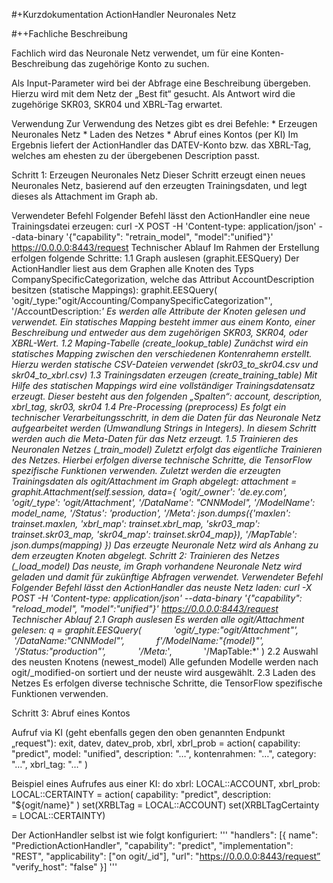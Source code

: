 #+Kurzdokumentation ActionHandler Neuronales Netz


#++Fachliche Beschreibung  


Fachlich wird das Neuronale Netz verwendet, um für eine Konten-Beschreibung das zugehörige Konto zu suchen. 

Als Input-Parameter wird bei der Abfrage eine Beschreibung übergeben. Hierzu wird mit dem Netz der „Best fit“ gesucht. Als Antwort wird die zugehörige SKR03, SKR04 und XBRL-Tag erwartet. 


Verwendung 
Zur Verwendung des Netzes gibt es drei Befehle:
 	* Erzeugen Neuronales Netz 
 	* Laden des Netzes 
 	* Abruf eines Kontos (per KI)
  Im Ergebnis liefert der ActionHandler das DATEV-Konto bzw. das XBRL-Tag, welches am ehesten zu der übergebenen Description passt. 

  Schritt 1: Erzeugen Neuronales Netz
   Dieser Schritt erzeugt einen neues Neuronales Netz, basierend auf den erzeugten Trainingsdaten, und legt dieses als Attachment im Graph ab. 

   Verwendeter Befehl 
   Folgender Befehl lässt den ActionHandler eine neue Trainingsdatei erzeugen: curl -X POST -H 'Content-type: application/json' --data-binary '{"capability": "retrain_model", "model":"unified"}' https://0.0.0.0:8443/request Technischer Ablauf Im Rahmen der Erstellung erfolgen folgende Schritte: 1.1	Graph auslesen (graphit.EESQuery) Der ActionHandler liest aus dem Graphen alle Knoten des Typs CompanySpecificCategorization, welche das Attribut AccountDescription besitzen (statische Mappings): graphit.EESQuery( 'ogit/_type:"ogit/Accounting/CompanySpecificCategorization"', '/AccountDescription:*' Es werden alle Attribute der Knoten gelesen und verwendet. Ein statisches Mapping besteht immer aus einem Konto, einer Beschreibung und entweder aus dem zugehörigen SKR03, SKR04, oder XBRL-Wert. 1.2	Maping-Tabelle (create_lookup_table) Zunächst wird ein statisches Mapping zwischen den verschiedenen Kontenrahemn erstellt. Hierzu werden statische CSV-Dateien verwendet (skr03_to_skr04.csv und skr04_to_xbrl.csv) 1.3	Trainingsdaten erzeugen (create_training_table) Mit Hilfe des statischen Mappings wird eine vollständiger Trainingsdatensatz erzeugt. Dieser besteht aus den folgenden „Spalten“: account, description, xbrl_tag, skr03, skr04 1.4	Pre-Processing (preprocess) Es folgt ein technischer Verarbeitungsschritt, in dem die Daten für das Neuronale Netz aufgearbeitet werden (Umwandlung Strings in Integers). In diesem Schritt werden auch die Meta-Daten für das Netz erzeugt. 1.5	Trainieren des Neuronalen Netzes (_train_model) Zuletzt erfolgt das eigentliche Trainieren des Netzes. Hierbei erfolgen diverse technische Schritte, die TensorFlow spezifische Funktionen verwenden. Zuletzt werden die erzeugten Trainingsdaten als ogit/Attachment im Graph abgelegt: attachment = graphit.Attachment(self.session, data={ 'ogit/_owner': 'de.ey.com', 'ogit/_type': 'ogit/Attachment', '/DataName': "CNNModel", '/ModelName': model_name, '/Status': 'production', '/Meta': json.dumps({'maxlen': trainset.maxlen, 'xbrl_map': trainset.xbrl_map, 'skr03_map': trainset.skr03_map, 'skr04_map': trainset.skr04_map}), '/MapTable': json.dumps(mapping) }) Das erzeugte Neuronale Netz wird als Anhang zu dem erzeugten Knoten abgelegt. Schritt 2: Trainieren des Netzes (_load_model) Das neuste, im Graph vorhandene Neuronale Netz wird geladen und damit für zukünftige Abfragen verwendet. Verwendeter Befehl Folgender Befehl lässt den ActionHandler das neuste Netz laden: curl -X POST -H 'Content-type: application/json' --data-binary '{"capability": "reload_model", "model":"unified"}' https://0.0.0.0:8443/request Technischer Ablauf 2.1	Graph auslesen Es werden alle ogit/Attachment gelesen: q = graphit.EESQuery(             'ogit/_type:"ogit/Attachment"',             '/DataName:"CNNModel"',             f'/ModelName:"{model}"',             '/Status:"production"',             '/Meta:*',             '/MapTable:*' ) 2.2	Auswahl des neusten Knotens (newest_model) Alle gefunden Modelle werden nach ogit/_modified-on sortiert und der neuste wird ausgewählt. 2.3	Laden des Netzes Es erfolgen diverse technische Schritte, die TensorFlow spezifische Funktionen verwenden. 

Schritt 3: Abruf eines Kontos 

Aufruf via KI (geht ebenfalls gegen den oben genannten Endpunkt „request"): exit, datev, datev_prob, xbrl, xbrl_prob = action( capability: "predict", model: "unified", description: "…", kontenrahmen: "…", category: "…", xbrl_tag: "…" ) 

Beispiel eines Aufrufes aus einer KI: do xbrl: LOCAL::ACCOUNT, xbrl_prob: LOCAL::CERTAINTY = action( capability: "predict", description: "${ogit/name}" ) set(XRBLTag = LOCAL::ACCOUNT) set(XRBLTagCertainty = LOCAL::CERTAINTY) 

Der ActionHandler selbst ist wie folgt konfiguriert:
''' "handlers": [{ name": "PredictionActionHandler", "capability": "predict", "implementation": "REST", "applicability": ["on ogit/_id"], "url": "https://0.0.0.0:8443/request” "verify_host": "false" }] '''